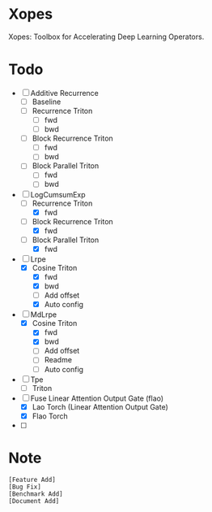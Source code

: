 # Xopes

Xopes: Toolbox for Accelerating Deep Learning Operators.

# Todo
- [ ] Additive Recurrence
  - [ ] Baseline
  - [ ] Recurrence Triton
    - [ ] fwd
    - [ ] bwd
  - [ ] Block Recurrence Triton
    - [ ] fwd
    - [ ] bwd
  - [ ] Block Parallel Triton
    - [ ] fwd
    - [ ] bwd
- [ ] LogCumsumExp
  - [ ] Recurrence Triton
    - [x] fwd
  - [ ] Block Recurrence Triton
    - [x] fwd
  - [ ] Block Parallel Triton
    - [x] fwd
- [ ] Lrpe
  - [x] Cosine Triton
    - [x] fwd
    - [x] bwd
    - [ ] Add offset
    - [x] Auto config
- [ ] MdLrpe
  - [x] Cosine Triton
    - [x] fwd
    - [x] bwd
    - [ ] Add offset
    - [ ] Readme
    - [ ] Auto config
- [ ] Tpe
  - [ ] Triton
- [ ] Fuse Linear Attention Output Gate (flao)
  - [x] Lao Torch (Linear Attention Output Gate)
  - [x] Flao Torch
- [ ]

# Note
```
[Feature Add]
[Bug Fix]
[Benchmark Add]
[Document Add]
```
